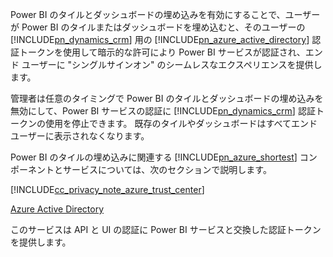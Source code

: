 Power BI のタイルとダッシュボードの埋め込みを有効にすることで、ユーザーが Power BI のタイルまたはダッシュボードを埋め込むと、そのユーザーの [!INCLUDE[pn_dynamics_crm](pn-dynamics-crm.md)] 用の [!INCLUDE[pn_azure_active_directory](pn-azure-active-directory.md)] 認証トークンを使用して暗示的な許可により Power BI サービスが認証され、エンド ユーザーに "シングルサインオン" のシームレスなエクスペリエンスを提供します。  
  
 管理者は任意のタイミングで Power BI のタイルとダッシュボードの埋め込みを無効にして、Power BI サービスの認証に [!INCLUDE[pn_dynamics_crm](pn-dynamics-crm.md)] 認証トークンの使用を停止できます。 既存のタイルやダッシュボードはすべてエンド ユーザーに表示されなくなります。  
  
 Power BI のタイルの埋め込みに関連する [!INCLUDE[pn_azure_shortest](pn-azure-shortest.md)] コンポーネントとサービスについては、次のセクションで説明します。  
  
 [!INCLUDE[cc_privacy_note_azure_trust_center](cc-privacy-note-azure-trust-center.md)]  
  
 [Azure Active Directory](https://azure.microsoft.com/services/active-directory/)  
  
 このサービスは API と UI の認証に Power BI サービスと交換した認証トークンを提供します。